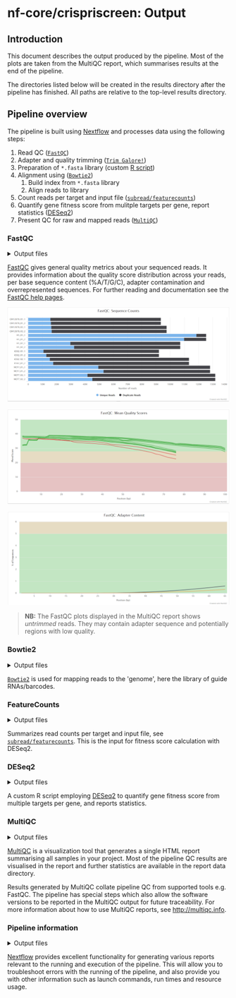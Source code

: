 # nf-core/crispriscreen: Output

## Introduction

This document describes the output produced by the pipeline. Most of the plots are taken from the MultiQC report, which summarises results at the end of the pipeline.

The directories listed below will be created in the results directory after the pipeline has finished. All paths are relative to the top-level results directory.

<!-- TODO nf-core: Write this documentation describing your workflow's output -->

## Pipeline overview

The pipeline is built using [Nextflow](https://www.nextflow.io/) and processes data using the following steps:

1. Read QC ([`FastQC`](https://www.bioinformatics.babraham.ac.uk/projects/fastqc/))
2. Adapter and quality trimming ([`Trim Galore!`](https://www.bioinformatics.babraham.ac.uk/projects/trim_galore/))
3. Preparation of `*.fasta` library (custom [R script](https://cran.r-project.org/))
4. Alignment using ([`Bowtie2`](http://multiqc.info/))
    1. Build index from `*.fasta` library
    2. Align reads to library
5. Count reads per target and input file ([`subread/featurecounts`](https://nf-co.re/modules/subread_featurecounts))
6. Quantify gene fitness score from mulitple targets per gene, report statistics ([DESeq2](https://bioconductor.org/packages/release/bioc/html/DESeq2.html))
7. Present QC for raw and mapped reads ([`MultiQC`](http://multiqc.info/))

### FastQC

<details markdown="1">
<summary>Output files</summary>

- `fastqc/`
  - `*_fastqc.html`: FastQC report containing quality metrics.
  - `*_fastqc.zip`: Zip archive containing the FastQC report, tab-delimited data file and plot images.

</details>

[FastQC](http://www.bioinformatics.babraham.ac.uk/projects/fastqc/) gives general quality metrics about your sequenced reads. It provides information about the quality score distribution across your reads, per base sequence content (%A/T/G/C), adapter contamination and overrepresented sequences. For further reading and documentation see the [FastQC help pages](http://www.bioinformatics.babraham.ac.uk/projects/fastqc/Help/).

![MultiQC - FastQC sequence counts plot](images/mqc_fastqc_counts.png)

![MultiQC - FastQC mean quality scores plot](images/mqc_fastqc_quality.png)

![MultiQC - FastQC adapter content plot](images/mqc_fastqc_adapter.png)

> **NB:** The FastQC plots displayed in the MultiQC report shows _untrimmed_ reads. They may contain adapter sequence and potentially regions with low quality.

### Bowtie2

<details markdown="1">
<summary>Output files</summary>

- `bowtie2/bowtie2/`
  - `*.bt2`: Bowtie2 index created from the libary `*.fasta` file.
- `bowtie2/`
  - `*.bam`: Compressed sequence alignment files, one per input `.fastq.gz`.
  - `*.bowtie2.log`: Bowtie2 log file, one per input `.fastq.gz`.
  - `*.unmapped.fastq.gz`: Optionally exported unmapped reads, one per input `.fastq.gz`.

</details>

[`Bowtie2`](http://bowtie-bio.sourceforge.net/bowtie2/index.shtml) is used for mapping reads to the 'genome', here the library of guide RNAs/barcodes.

### FeatureCounts

<details markdown="1">
<summary>Output files</summary>

- `subread/`
  - `*.txt`: Main result of this module, a table with detailed read counts per target (guide RNA/barcode)
  - `*.txt.summary`: Summary of mapped and unmapped reads.

</details>

Summarizes read counts per target and input file, see [`subread/featurecounts`](https://nf-co.re/modules/subread_featurecounts).
This is the input for fitness score calculation with DESeq2.

### DESeq2

<details markdown="1">
<summary>Output files</summary>

- `To be added`
  - `To be added`: To be added.
  
</details>

A custom R script employing [DESeq2](https://bioconductor.org/packages/release/bioc/html/DESeq2.html) to quantify gene fitness score from multiple targets per gene, and reports statistics.  


### MultiQC

<details markdown="1">
<summary>Output files</summary>

- `multiqc/`
  - `multiqc_report.html`: a standalone HTML file that can be viewed in your web browser.
  - `multiqc_data/`: directory containing parsed statistics from the different tools used in the pipeline.
  - `multiqc_plots/`: directory containing static images from the report in various formats.

</details>

[MultiQC](http://multiqc.info) is a visualization tool that generates a single HTML report summarising all samples in your project. Most of the pipeline QC results are visualised in the report and further statistics are available in the report data directory.

Results generated by MultiQC collate pipeline QC from supported tools e.g. FastQC. The pipeline has special steps which also allow the software versions to be reported in the MultiQC output for future traceability. For more information about how to use MultiQC reports, see <http://multiqc.info>.

### Pipeline information

<details markdown="1">
<summary>Output files</summary>

- `pipeline_info/`
  - Reports generated by Nextflow: `execution_report.html`, `execution_timeline.html`, `execution_trace.txt` and `pipeline_dag.dot`/`pipeline_dag.svg`.
  - Reports generated by the pipeline: `pipeline_report.html`, `pipeline_report.txt` and `software_versions.yml`. The `pipeline_report*` files will only be present if the `--email` / `--email_on_fail` parameter's are used when running the pipeline.
  - Reformatted samplesheet files used as input to the pipeline: `samplesheet.valid.csv`.

</details>

[Nextflow](https://www.nextflow.io/docs/latest/tracing.html) provides excellent functionality for generating various reports relevant to the running and execution of the pipeline. This will allow you to troubleshoot errors with the running of the pipeline, and also provide you with other information such as launch commands, run times and resource usage.
